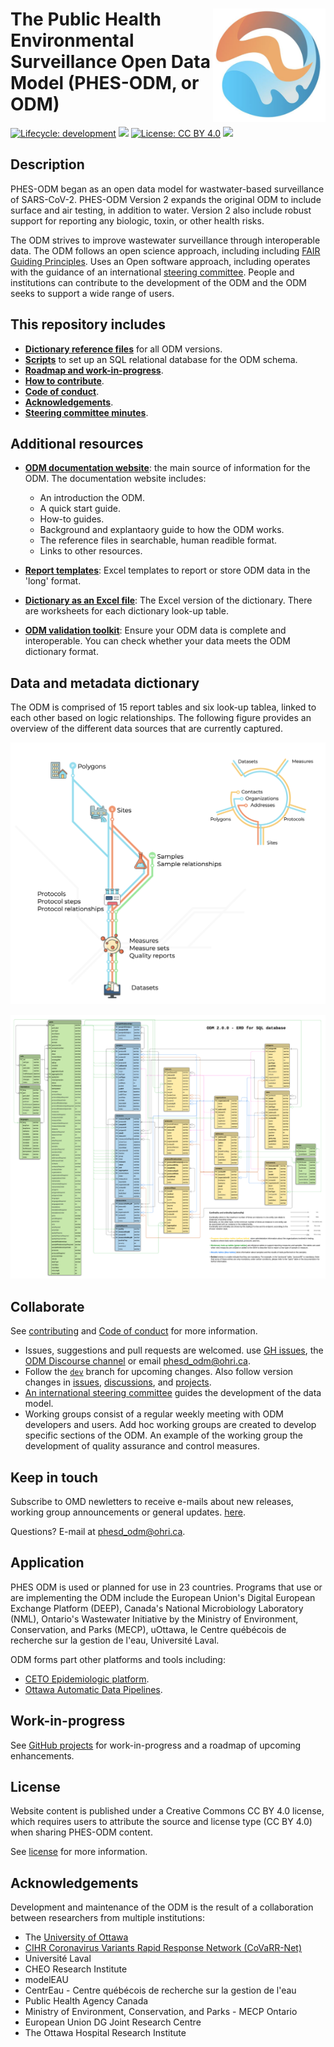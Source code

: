 # <img src="img/ODM-logo.png" align="right" alt="" width="180"/> The Public Health Environmental Surveillance Open Data Model (PHES-ODM, or ODM)

<!-- badges: start -->

[![Lifecycle:
development](https://img.shields.io/badge/lifecycle-stable-green.svg)](https://lifecycle.r-lib.org/articles/stages.html#stable-1)
![](https://img.shields.io/github/v/release/big-life-lab/covid-19-wastewater?color=green&label=GitHub)
[![License: CC BY 4.0](https://img.shields.io/badge/License-CC%20BY%204.0-yellow.svg)](https://creativecommons.org/licenses/by/4.0/)
[![](https://img.shields.io/badge/doi-10.17605/OSF.IO/49Z2B-yellowgreen.svg)](https://osf.io/49z2b/)

<!-- badges: end -->

## Description

PHES-ODM began as an open data model for wastwater-based surveillance of SARS-CoV-2. PHES-ODM Version 2 expands the original ODM to include surface and air testing, in addition to water. Version 2 also include robust support for reporting any biologic, toxin, or other health risks.

The ODM strives to improve wastewater surveillance through interoperable data. The ODM follows an open science approach, including including [FAIR Guiding Principles](https://www.go-fair.org/fair-principles/). Uses an Open software approach, including operates with the guidance of an international [steering committee](https://github.com/Big-Life-Lab/covid-19-wastewater/wiki). People and institutions can contribute to the development of the ODM and the ODM seeks to support a wide range of users.

## This repository includes

- **[Dictionary reference files](dictionary-tables)** for all ODM versions.
- **[Scripts](src)** to set up an SQL relational database for the ODM schema.
- **[Roadmap and work-in-progress](roadmap.md)**.
- **[How to contribute](#colloborate)**.
- **[Code of conduct](CODE_OF_CONDUCT.md)**.
- **[Acknowledgements](#acknowledgements)**.
- **[Steering committee minutes](https://github.com/Big-Life-Lab/PHES-ODM/wiki)**.

## Additional resources

- **[ODM documentation website](https://docs.phes-odm.org)**: the main source of information for the ODM.
The documentation website includes:

  - An introduction the ODM.
  - A quick start guide.
  - How-to guides.
  - Background and explantaory guide to how the ODM works.
  - The reference files in searchable, human readible format.
  - Links to other resources.

- **[Report templates](https://osf.io/ab9se/)**: Excel templates to report or store ODM data in the 'long' format. 

- **[Dictionary as an Excel file](https://osf.io/ab9se/)**: The Excel version of the dictionary. There are worksheets for each dictionary look-up table. 

- **[ODM validation toolkit](https://validate-docs.phes-odm.org)**: Ensure your ODM data is complete and interoperable. You can check whether your data meets the ODM dictionary format.

## Data and metadata dictionary

The ODM is comprised of 15 report tables and six look-up tablea, linked to each other based on logic relationships. The following figure provides an overview of the different data sources that are currently captured.

![Schematic representation of the ODM](img/subway.png)

![Entity Relationship Diagram](doc-source/ODM_ERD.png)

## Collaborate

See [contributing](CONTRIBUTING.md) and [Code of conduct](CODE_OF_CONDUCT.md) for more information.

- Issues, suggestions and pull requests are welcomed. use [GH issues](https://github.com/Big-Life-Lab/covid-19-wastewater/issues), the [ODM Discourse channel](https://odm.discourse.org) or email [phesd_odm@ohri.ca](mailto::phes_odm@ohri.caa).
- Follow the [`dev`](https://github.com/Big-Life-Lab/covid-19-wastewater/tree/dev) branch for upcoming changes. Also follow version changes in [issues](https://github.com/Big-Life-Lab/covid-19-wastewater/issues), [discussions](https://github.com/Big-Life-Lab/covid-19-wastewater/discussions), and [projects](%3Chttps://github.com/Big-Life-Lab/covid-19-wastewater/projects).
- [An international steering committee](https://github.com/Big-Life-Lab/PHES-ODM/wiki/Steering-Group-Members) guides the development of the data model.
- Working groups consist of a regular weekly meeting with ODM developers and users. Add hoc working groups are created to develop specific sections of the ODM. An example of the working group the development of quality assurance and control measures.

## Keep in touch

Subscribe to OMD newletters to receive e-mails about new releases, working group announcements or general updates. [here](https://us20.list-manage.com/survey?u=dd9d7217c4c3932d1ee9ffcfe&id=917b821107&attribution=false).

Questions? E-mail at [phesd_odm@ohri.ca](mailto::phesd_odm@ohri.ca).

## Application

PHES ODM is used or planned for use in 23 countries. Programs that use or are implementing the ODM include the European Union's Digital European Exchange Platform (DEEP), Canada's National Microbiology Laboratory (NML), Ontario's Wastewater Initiative by the Ministry of Environment, Conservation, and Parks (MECP), uOttawa, le Centre québécois de recherche sur la gestion de l'eau, Université Laval.

ODM forms part other platforms and tools including:
- [CETO Epidemiologic platform](https://ceto.ca).
- [Ottawa Automatic Data Pipelines](https://phes-odm.org).

## Work-in-progress

See [GitHub projects](https://github.com/Big-Life-Lab/PHES-ODM/projects) for work-in-progress and a roadmap of upcoming enhancements.

## License

Website content is published under a Creative Commons CC BY 4.0 license, which requires users to attribute the source and license type (CC BY 4.0) when sharing PHES-ODM content.

See [license](LICENSE) for more information.

## Acknowledgements

Development and maintenance of the ODM is the result of a collaboration between researchers from multiple institutions:

- The [University of Ottawa]()
- [CIHR Coronavirus Variants Rapid Response Network (CoVaRR-Net)](https://covarrnet.ca)
- Université Laval
- CHEO Research Institute
- modelEAU
- CentrEau - Centre québécois de recherche sur la gestion de l'eau
- Public Health Agency Canada
- Ministry of Environment, Conservation, and Parks - MECP Ontario
- European Union DG Joint Research Centre
- The Ottawa Hospital Research Institute
